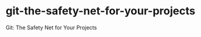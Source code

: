 git-the-safety-net-for-your-projects
====================================

Git: The Safety Net for Your Projects
